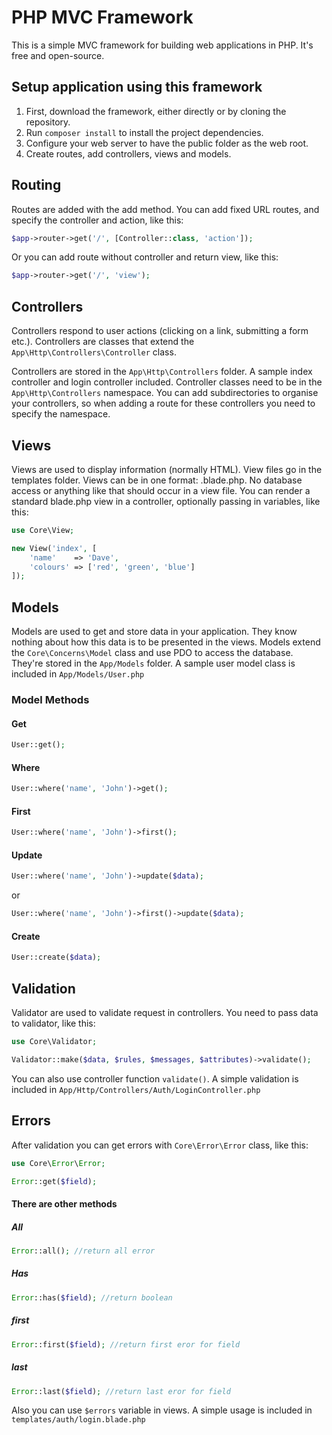 
# PHP MVC Framework

This is a simple MVC framework for building web applications in PHP. It's free and open-source.

## Setup application using this framework

 1. First, download the framework, either directly or by cloning the repository.
 1. Run `composer install` to install the project dependencies.
 1. Configure your web server to have the public folder as the web root.
 1. Create routes, add controllers, views and models.
## Routing

Routes are added with the add method. You can add fixed URL routes, and specify the controller and action, like this:
```php
$app->router->get('/', [Controller::class, 'action']);
```

Or you can add route without controller and return view, like this:

```php
$app->router->get('/', 'view');
```
## Controllers

Controllers respond to user actions (clicking on a link, submitting a form etc.). Controllers are classes that extend the `App\Http\Controllers\Controller` class.

Controllers are stored in the `App\Http\Controllers` folder. A sample index controller and login controller included. Controller classes need to be in the `App\Http\Controllers` namespace. You can add subdirectories to organise your controllers, so when adding a route for these controllers you need to specify the namespace.
## Views

Views are used to display information (normally HTML). View files go in the templates folder. Views can be in one format: .blade.php. No database access or anything like that should occur in a view file. You can render a standard blade.php view in a controller, optionally passing in variables, like this:

```php
use Core\View;

new View('index', [
    'name'    => 'Dave',
    'colours' => ['red', 'green', 'blue']
]);
```
## Models

Models are used to get and store data in your application. They know nothing about how this data is to be presented in the views. Models extend the `Core\Concerns\Model` class and use PDO to access the database. They're stored in the `App/Models` folder. A sample user model class is included in `App/Models/User.php`

### Model Methods

#### Get

```php
User::get();
```

#### Where

```php
User::where('name', 'John')->get();
```

#### First

```php
User::where('name', 'John')->first();
```

#### Update

```php
User::where('name', 'John')->update($data);
```

or

```php
User::where('name', 'John')->first()->update($data);
```

#### Create

```php
User::create($data);
```
## Validation

Validator are used to validate request in controllers. You need to pass data to validator, like this:

```php
use Core\Validator;

Validator::make($data, $rules, $messages, $attributes)->validate();
```
You can also use controller function `validate()`. A simple validation is included in `App/Http/Controllers/Auth/LoginController.php`

## Errors

After validation you can get errors with `Core\Error\Error` class, like this:
```php
use Core\Error\Error;

Error::get($field);
```

#### There are other methods

##### All
```php
Error::all(); //return all error
```

##### Has
```php
Error::has($field); //return boolean
```

##### first
```php
Error::first($field); //return first eror for field
```

##### last
```php
Error::last($field); //return last eror for field
```

Also you can use `$errors` variable in views. A simple usage is included in `templates/auth/login.blade.php`